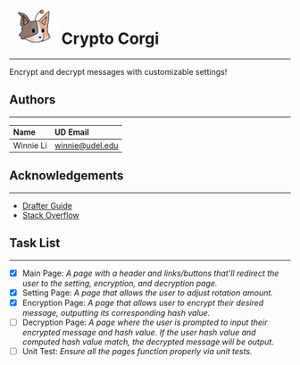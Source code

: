 <img align="left" src="images/corgi.png" height="70">

# Crypto Corgi

---
Encrypt and decrypt messages with customizable settings!

## Authors

---
| Name                  | UD Email               |
|:----------------------|:-----------------------|
| Winnie Li             | winnie@udel.edu        |

## Acknowledgements 

---
- [Drafter Guide](https://drafter-edu.github.io/drafter/contents.html)
- [Stack Overflow](https://stackoverflow.com/a/23447663)

## Task List 

---
- [X] Main Page: *A page with a header and links/buttons that'll redirect the user to the setting, encryption, and 
decryption page.*
- [X] Setting Page: *A page that allows the user to adjust rotation amount.*
- [X] Encryption Page: *A page that allows user to encrypt their desired message, outputting its corresponding 
hash value.*
- [ ] Decryption Page: *A page where the user is prompted to input their encrypted message and hash value. 
If the user hash value and computed hash value match, the decrypted message will be output.*
- [ ] Unit Test: *Ensure all the pages function properly via unit tests.*